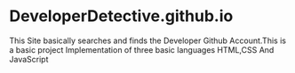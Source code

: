 # DeveloperDetective.github.io
This Site basically searches and finds the Developer Github Account.This is a basic project Implementation of three basic languages HTML,CSS And JavaScript 
